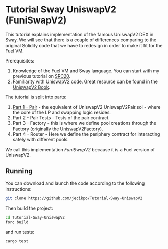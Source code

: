 # Tutorial Sway UniswapV2 (FuniSwapV2)
This tutorial explains implementation of the famous UniswapV2 DEX in Sway. We will 
see that there is a couple of differences comparing to the original Solidity code
that we have to redesign in order to make it fit for the Fuel VM.

Prerequisites:
1) Knowledge of the Fuel VM and Sway language. You can start with my previous tutorial on [SRC20](https://github.com/jecikpo/Tutorial-Fuel-SRC20).
2) Familiarity with UniswapV2 code. Great resource can be found in the [UniswapV2 Book](https://www.rareskills.io/uniswap-v2-book).

The tutorial is split into parts:
1) [Part 1 - Pair](https://github.com/jecikpo/Tutorial-Sway-UniswapV2/blob/main/PART-1-Pair.md) - the equivalent of UniswapV2 UniswapV2Pair.sol - where the core of the LP and swapping logic resides.
2) Part 2 - Pair Tests - Tests of the pair contract.
2) Part 3 - Factory - this is where we define pool creations through the Factory (originally the UniswapV2Factory).
3) Part 4 - Router - Here we define the periphery contract for interacting safely with different pools. 

We call this implementation *FuniSwapV2* because it is a Fuel version of UniswapV2.

## Running

You can download and launch the code according to the following instructions:

```bash
git clone https://github.com/jecikpo/Tutorial-Sway-UniswapV2
```

Then build the project:

```bash
cd Tutorial-Sway-UniswapV2
forc build
```

and run tests:
```bash
cargo test
```
